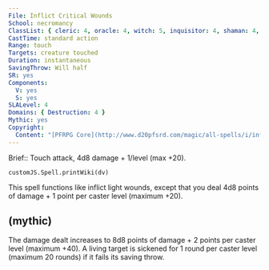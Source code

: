 ```yaml
---
File: Inflict Critical Wounds
School: necromancy
ClassList: { cleric: 4, oracle: 4, witch: 5, inquisitor: 4, shaman: 4, occultist: 4, spiritualist: 4 }
CastTime: standard action
Range: touch
Targets: creature touched
Duration: instantaneous
SavingThrow: Will half
SR: yes
Components:
  V: yes
  S: yes
SLALevel: 4
Domains: { Destruction: 4 }
Mythic: yes
Copyright:
  Content: "[PFRPG Core](http://www.d20pfsrd.com/magic/all-spells/i/inflict-critical-wounds)"
---
```

Brief:: Touch attack, 4d8 damage + 1/level (max +20).

```dataviewjs
customJS.Spell.printWiki(dv)
```

This spell functions like inflict light wounds, except that you deal 4d8 points of damage + 1 point per caster level (maximum +20).


## (mythic)

The damage dealt increases to 8d8 points of damage + 2 points per caster level (maximum +40). A living target is sickened for 1 round per caster level (maximum 20 rounds) if it fails its saving throw.

